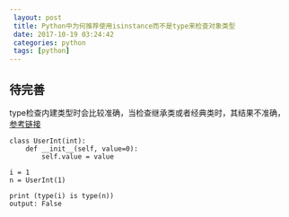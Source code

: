 ```yaml
---
 layout: post
 title: Python中为何推荐使用isinstance而不是type来检查对象类型
 date: 2017-10-19 03:24:42
 categories: python
 tags: [python]
---
```


## 待完善
type检查内建类型时会比较准确，当检查继承类或者经典类时，其结果不准确，[参考链接][url]

```
class UserInt(int):
    def __init__(self, value=0):
        self.value = value

i = 1
n = UserInt(1)

print (type(i) is type(n))
output: False

```
[url]: http://www.jianshu.com/p/7ef549503c93
